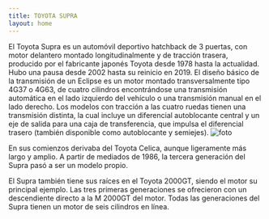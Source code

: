```yaml
---
title: TOYOTA SUPRA
layout: home
---
```


El Toyota Supra es un automóvil deportivo hatchback de 3 puertas, con motor delantero montado longitudinalmente y de tracción trasera, producido por el fabricante japonés Toyota desde 1978 hasta la actualidad. Hubo una pausa desde 2002 hasta su reinicio en 2019.
El diseño básico de la transmisión de un Eclipse es un motor montado transversalmente tipo 4G37 o 4G63, de cuatro cilindros encontrándose una transmisión automática en el lado izquierdo del vehículo o una transmisión manual en el lado derecho. Los modelos con tracción a las cuatro ruedas tienen una transmisión distinta, la cual incluye un diferencial autoblocante central y un eje de salida para una caja de transferencia, que impulsa el diferencial trasero (también disponible como autoblocante y semiejes).
![foto](![image](https://github.com/user-attachments/assets/340d1712-24b4-4c8d-a510-a36987912ec0))

En sus comienzos derivaba del Toyota Celica, aunque ligeramente más largo y amplio. A partir de mediados de 1986, la tercera generación del Supra pasó a ser un modelo propio.

El Supra también tiene sus raíces en el Toyota 2000GT, siendo el motor su principal ejemplo. Las tres primeras generaciones se ofrecieron con un descendiente directo a la M 2000GT del motor. Todas las generaciones del Supra tienen un motor de seis cilindros en línea.
